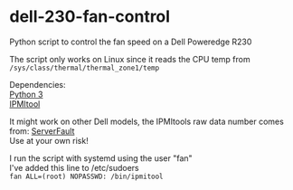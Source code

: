 # dell-230-fan-control
Python script to control the fan speed on a Dell Poweredge R230

The script only works on Linux since it reads the CPU temp from `/sys/class/thermal/thermal_zone1/temp`

Dependencies:<br />
[Python 3](https://www.python.org/)<br />
[IPMItool](https://github.com/ipmitool/ipmitool)<br />

It might work on other Dell models, the IPMItools raw data number comes from: [ServerFault](https://serverfault.com/questions/1025601/control-or-reduce-fan-speed-of-dell-r820)<br />
Use at your own risk!

I run the script with systemd using the user "fan"<br />
I've added this line to /etc/sudoers <br />
`fan ALL=(root) NOPASSWD: /bin/ipmitool`
